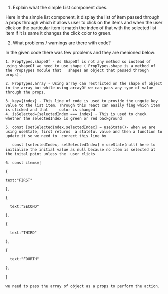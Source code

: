1. Explain what the simple List component does.

Here in the simple list component, it display the list of item passed through a props through which it allows user to click on the items and when the user click on the particular item it match the index of that with the selected list item if it is same it changes the click color to green.

2. What problems / warnings are there with code?

In the given code there was few problems and they are menioned below:

    1. PropTypes.shapeOf - As ShapeOf is not any method so instead of using shapeOf we need to use shape ( PropTypes.shape is a method of the PropTypes module that   shapes an object that passed through props).
    
    2. PropTypes.array - Using array can restricted on the shape of object in the array but while using arrayOf we can pass any type of value through the props.
    
    3. key={index} - This line of code is used to provide the unquie key value to the list item. Through this react can easily fing which item is clicked and that     color is changed
    4. isSelected={selectedIndex === index} - This is used to check whether the selectedIndex is green or red background
    
    5. const [setSelectedIndex,selectedIndex] = useState()- when we are using useState, first returns  a stateful value and then a function to update it so we need to  correct this line by
    
       const [selectedIndex, setSelectedIndex] = useState(null) here to initialize the initial value as null because no item is selected at the inital point unless the  user clicks
       
    6. const items=[ 
    
    {
    
    text:"FIRST"
    
    },
    
    {
    
      text:"SECOND"
      
    },
    
    {
    
      text:"THIRD"
      
    },
    
    {
    
      text:"FOURTH"
      
    },
    
  ]
  
  
    we need to pass the array of object as a props to perform the action.
